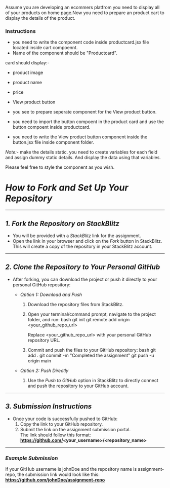 Assume you are developing an ecommers platfrom you need to display all of your products on home page.Now you need to prepare an product cart to display the details of the product.


### Instructions

- you need to write the component code inside productcard.jsx file located inside cart compoennt.
- Name of the component should be "Productcard".

card should display:- 
- product image
- product name 
- price
- View product button

- you see to prepare seperate component for the View product button.
- you need to import the button compoent in the product card and use the button compoent inside productcard.
- you need to write the View product button component inside the button.jsx file inside component folder. 

*Note:-* make the details static. you need to create variables for each field and assign dummy static details. And display the data using that variables.

Please feel free to style the component as you wish.



# *How to Fork and Set Up Your Repository*

---

## *1. Fork the Repository on StackBlitz*

- You will be provided with a *StackBlitz* link for the assignment.
- Open the link in your browser and click on the *Fork* button in StackBlitz.  
  This will create a copy of the repository in your StackBlitz account.

---

## *2. Clone the Repository to Your Personal GitHub*

- After forking, you can download the project or push it directly to your personal GitHub repository:
  - *Option 1: Download and Push*
    1. Download the repository files from StackBlitz.
    2. Open your terminal/command prompt, navigate to the project folder, and run:
       bash
       git init
       git remote add origin <your_github_repo_url>
       
       Replace <your_github_repo_url> with your personal GitHub repository URL.
    3. Commit and push the files to your GitHub repository:
       bash
       git add .
       git commit -m "Completed the assignment"
       git push -u origin main
       
  - *Option 2: Push Directly*
    1. Use the *Push to GitHub* option in StackBlitz to directly connect and push the repository to your GitHub account.

---

## *3. Submission Instructions*

- Once your code is successfully pushed to GitHub:
  1. Copy the link to your GitHub repository.
  2. Submit the link on the assignment submission portal.  
     The link should follow this format:  
     **https://github.com/<your_username>/<repository_name>**

---

### *Example Submission*

If your GitHub username is johnDoe and the repository name is assignment-repo, the submission link would look like this:  
**https://github.com/johnDoe/assignment-repo**
